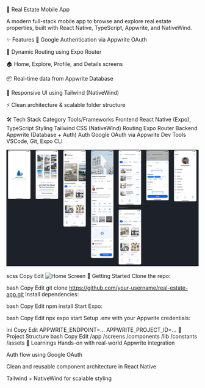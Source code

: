 🏡 Real Estate Mobile App

A modern full-stack mobile app to browse and explore real estate properties, built with React Native, TypeScript, Appwrite, and NativeWind.

✨ Features
🔐 Google Authentication via Appwrite OAuth

🧭 Dynamic Routing using Expo Router

🏠 Home, Explore, Profile, and Details screens

📦 Real-time data from Appwrite Database

🎨 Responsive UI using Tailwind (NativeWind)

⚡ Clean architecture & scalable folder structure

🛠 Tech Stack
Category	Tools/Frameworks
Frontend	React Native (Expo), TypeScript
Styling	Tailwind CSS (NativeWind)
Routing	Expo Router
Backend	Appwrite (Database + Auth)
Auth	Google OAuth via Appwrite
Dev Tools	VSCode, Git, Expo CLI

![image alt](https://github.com/patelaviral/Full-Stack-Real-Estate-Mobile-App/blob/3856c4418f2690cc07dba2abb4c534aa49a41918/Screenshot%202025-07-05%20095516.png)

scss
Copy
Edit
![Home Screen](./assets/screens/home.png)
🚀 Getting Started
Clone the repo:

bash
Copy
Edit
git clone https://github.com/your-username/real-estate-app.git
Install dependencies:

bash
Copy
Edit
npm install
Start Expo:

bash
Copy
Edit
npx expo start
Setup .env with your Appwrite credentials:

ini
Copy
Edit
APPWRITE_ENDPOINT=...
APPWRITE_PROJECT_ID=...
📂 Project Structure
bash
Copy
Edit
/app
  /screens
  /components
  /lib
  /constants
/assets
🧠 Learnings
Hands-on with real-world Appwrite integration

Auth flow using Google OAuth

Clean and reusable component architecture in React Native

Tailwind + NativeWind for scalable styling


